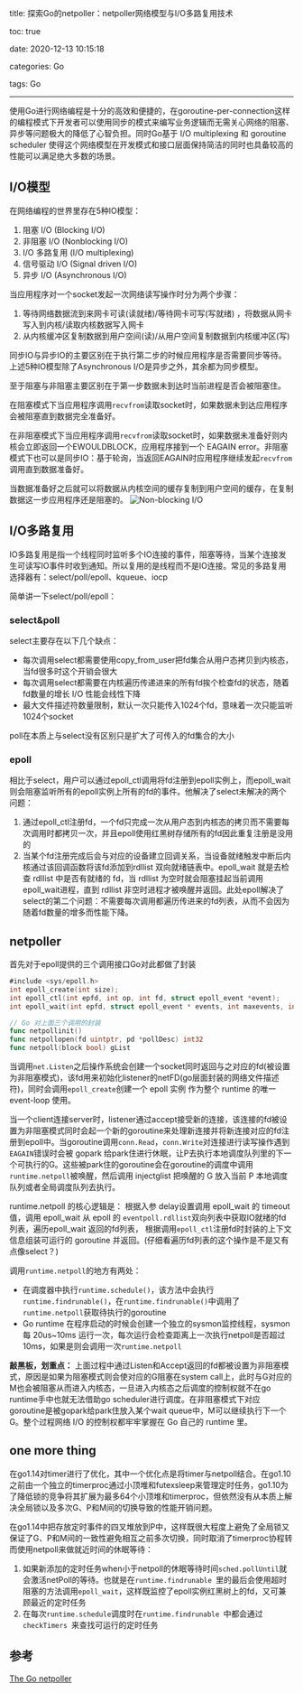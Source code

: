 title: 探索Go的netpoller：netpoller网络模型与I/O多路复用技术

toc: true

date: 2020-12-13 10:15:18

categories: Go

tags: Go

---

使用Go进行网络编程是十分的高效和便捷的，在goroutine-per-connection这样的编程模式下开发者可以使用同步的模式来编写业务逻辑而无需关心网络的阻塞、异步等问题极大的降低了心智负担。同时Go基于 I/O multiplexing 和 goroutine scheduler 使得这个网络模型在开发模式和接口层面保持简洁的同时也具备较高的性能可以满足绝大多数的场景。

## I/O模型

在网络编程的世界里存在5种IO模型：

1. 阻塞 I/O (Blocking I/O)  
2. 非阻塞 I/O (Nonblocking I/O)
3. I/O 多路复用 (I/O multiplexing)
4. 信号驱动 I/O (Signal driven I/O)
5. 异步 I/O (Asynchronous I/O)

当应用程序对一个socket发起一次网络读写操作时分为两个步骤：

1. 等待网络数据流到来网卡可读(读就绪)/等待网卡可写(写就绪) ，将数据从网卡写入到内核/读取内核数据写入网卡
2. 从内核缓冲区复制数据到用户空间(读)/从用户空间复制数据到内核缓冲区(写)

同步IO与异步IO的主要区别在于执行第二步的时候应用程序是否需要同步等待。上述5种IO模型除了Asynchronous I/O是异步之外，其余都为同步模型。

至于阻塞与非阻塞主要区别在于第一步数据未到达时当前进程是否会被阻塞住。

在阻塞模式下当应用程序调用`recvfrom`读取socket时，如果数据未到达应用程序会被阻塞直到数据完全准备好。

在非阻塞模式下当应用程序调用`recvfrom`读取socket时，如果数据未准备好则内核会立即返回一个EWOULDBLOCK，应用程序接到一个 EAGAIN error。非阻塞模式下也可以是同步IO：基于轮询，当返回EAGAIN时应用程序继续发起`recvfrom`调用直到数据准备好。

当数据准备好之后就可以将数据从内核空间的缓存复制到用户空间的缓存，在复制数据这一步应用程序还是阻塞的。
![Non-blocking I/O](/img/non-blockingIO.jpg)

## I/O多路复用

IO多路复用是指一个线程同时监听多个IO连接的事件，阻塞等待，当某个连接发生可读写IO事件时收到通知。所以复用的是线程而不是IO连接。常见的多路复用选择器有：select/poll/epoll、kqueue、iocp

简单讲一下select/poll/epoll：

### select&poll

select主要存在以下几个缺点：

- 每次调用select都需要使用copy_from_user把fd集合从用户态拷贝到内核态，当fd很多时这个开销会很大
- 每次调用select都需要在内核遍历传递进来的所有fd挨个检查fd的状态，随着fd数量的增长 I/O 性能会线性下降
- 最大文件描述符数量限制，默认一次只能传入1024个fd，意味着一次只能监听1024个socket

poll在本质上与select没有区别只是扩大了可传入的fd集合的大小

### epoll

相比于select，用户可以通过epoll_ctl调用将fd注册到epoll实例上，而epoll_wait则会阻塞监听所有的epoll实例上所有的fd的事件。他解决了select未解决的两个问题：

1. 通过epoll_ctl注册fd，一个fd只完成一次从用户态到内核态的拷贝而不需要每次调用时都拷贝一次，并且epoll使用红黑树存储所有的fd因此重复注册是没用的
2. 当某个fd注册完成后会与对应的设备建立回调关系，当设备就绪触发中断后内核通过该回调函数将该fd添加到rdllist 双向就绪链表中。epoll_wait 就是去检查 rdllist 中是否有就绪的 fd，当 rdllist 为空时就会阻塞挂起当前调用epoll_wait进程，直到 rdllist 非空时进程才被唤醒并返回。此处epoll解决了select的第二个问题：不需要每次调用都遍历传进来的fd列表，从而不会因为随着fd数量的增多而性能下降。

## netpoller

首先对于epoll提供的三个调用接口Go对此都做了封装

```go
#include <sys/epoll.h>  
int epoll_create(int size);  
int epoll_ctl(int epfd, int op, int fd, struct epoll_event *event);  
int epoll_wait(int epfd, struct epoll_event * events, int maxevents, int timeout);

// Go 对上面三个调用的封装
func netpollinit()
func netpollopen(fd uintptr, pd *pollDesc) int32
func netpoll(block bool) gList
```

当调用`net.Listen`之后操作系统会创建一个socket同时返回与之对应的fd(被设置为非阻塞模式)，该fd用来初始化listener的netFD(go层面封装的网络文件描述符)，同时会调用`epoll_create`创建一个 epoll 实例 作为整个 runtime 的唯一 event-loop 使用。

当一个client连接server时，listener通过accept接受新的连接，该连接的fd被设置为非阻塞模式同时会起一个新的goroutine来处理新连接并将新连接对应的fd注册到epoll中。当goroutine调用`conn.Read`，`conn.Write`对连接进行读写操作遇到` EAGAIN`错误时会被 gopark 给park住进行休眠，让P去执行本地调度队列里的下一个可执行的G。这些被park住的goroutine会在goroutine的调度中调用`runtime.netpoll`被唤醒，然后调用 injectglist 把唤醒的 G 放入当前 P 本地调度队列或者全局调度队列去执行。

runtime.netpoll 的核心逻辑是： 根据入参 delay设置调用 epoll_wait 的 timeout 值，调用 epoll_wait 从 epoll 的 `eventpoll.rdllist`双向列表中获取IO就绪的fd列表，遍历epoll_wait 返回的fd列表， 根据调用`epoll_ctl`注册fd时封装的上下文信息组装可运行的 goroutine 并返回。(仔细看遍历fd列表的这个操作是不是又有点像select？)

调用`runtime.netpoll`的地方有两处：

- 在调度器中执行`runtime.schedule()`，该方法中会执行`runtime.findrunable()`，在`runtime.findrunable()`中调用了`runtime.netpoll`获取待执行的goroutine
- Go runtime 在程序启动的时候会创建一个独立的sysmon监控线程，sysmon 每 20us~10ms 运行一次，每次运行会检查距离上一次执行netpoll是否超过10ms，如果是则会调用一次`runtime.netpoll`

**敲黑板，划重点：**
上面过程中通过Listen和Accept返回的fd都被设置为非阻塞模式，原因是如果为阻塞模式则会使对应的G阻塞在system call上，此时与G对应的M也会被阻塞从而进入内核态，一旦进入内核态之后调度的控制权就不在go runtime手中也就无法借助go scheduler进行调度。在非阻塞模式下对应goroutine是被gopark给park住放入某个wait queue中，M可以继续执行下一个G。整个过程网络 I/O 的控制权都牢牢掌握在 Go 自己的 runtime 里。

## one more thing

在go1.14对timer进行了优化，其中一个优化点是将timer与netpoll结合。在go1.10之前由一个独立的timerproc通过小顶堆和futexsleep来管理定时任务，go1.10为了降低锁的竞争将其扩展为最多64个小顶堆和timerproc，但依然没有从本质上解决全局锁以及多次G、P和M间的切换导致的性能开销问题。

在go1.14中把存放定时事件的四叉堆放到P中，这样既很大程度上避免了全局锁又保证了G、P和M间的一致性避免相互之前多次切换，同时取消了timerproc协程转而使用netpoll来做就近时间的休眠等待：

1. 如果新添加的定时任务when小于netpoll的休眠等待时间`sched.pollUntil`就会激活netPoll的等待。也就是在`runtime.findrunable `里的最后会使用超时阻塞的方法调用`epoll_wait`，这样既监控了epoll实例红黑树上的fd，又可兼顾最近的定时任务
2. 在每次`runtime.schedule`调度时在`runtime.findrunable `中都会通过`checkTimers `来查找可运行的定时任务 

## 参考

[The Go netpoller](https://morsmachine.dk/netpoller)
